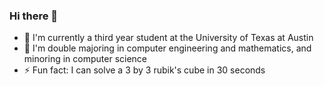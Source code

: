 ### Hi there 👋

- 🌱 I'm currently a third year student at the University of Texas at Austin
- 🔭 I'm double majoring in computer engineering and mathematics, and minoring in computer science
- ⚡ Fun fact: I can solve a 3 by 3 rubik's cube in 30 seconds
<!--
**danielyang2000/danielyang2000** is a ✨ _special_ ✨ repository because its `README.md` (this file) appears on your GitHub profile.

Here are some ideas to get you started:

- 🔭 I’m currently working on ...
- 🌱 I’m currently learning ...
- 👯 I’m looking to collaborate on ...
- 🤔 I’m looking for help with ...
- 💬 Ask me about ...
- 📫 How to reach me: ...
- 😄 Pronouns: ...
- ⚡ Fun fact: ...
-->
